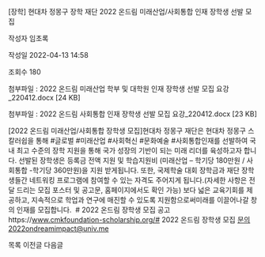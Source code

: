 [장학] 현대차 정몽구 장학 재단 2022 온드림 미래산업/사회통합 인재 장학생 선발 모집



작성자
임초록


작성일
2022-04-13 14:58


조회수
180


첨부파일 : 2022 온드림 미래산업 학부 및 대학원 인재 장학생 선발 모집 요강\_220412.docx [24 KB]  

첨부파일 : 2022 온드림 사회통합 인재 장학생 선발 모집 요강\_220412.docx [23 KB]


﻿[2022 온드림 미래산업/사회통합 장학생 모집]현대차 정몽구 재단은 현대차 정몽구 스칼러쉽을 통해 #글로벌 #미래산업 #사회혁신 #문화예술 #사회통합인재를 선발하여 국내 최고 수준의 장학 지원을 통해 국가 성장의 기반이 되는 미래 리더를 육성하고자 합니다. 선발된 장학생은 등록금 전액 지원 및 학습지원비 (미래산업 – 학기당 180만원 / 사회통합 -학기당 360만원)을 지원 받게됩니다. 또한, 국제학술 대회 장학금과 재단 장학생들간 네트워킹 프로그램에 참여할 수 있는 자격도 주어지게 됩니다.(자세한 사항은 전달 드리는 모집 포스터 및 공고문, 홈페이지에서도 확인 가능) 보다 넓은 교육기회를 제공하고, 지속적으로 학업과 연구에 매진할 수 있도록 지원함으로써미래를 이끌어나갈 창의 인재를 모집합니다.  # 2022 온드림 장학생 모집 공고https://www.cmkfoundation-scholarship.org/# 2022 온드림 장학생 모집 문의2022ondreamimpact@univ.me





목록
이전글
다음글




